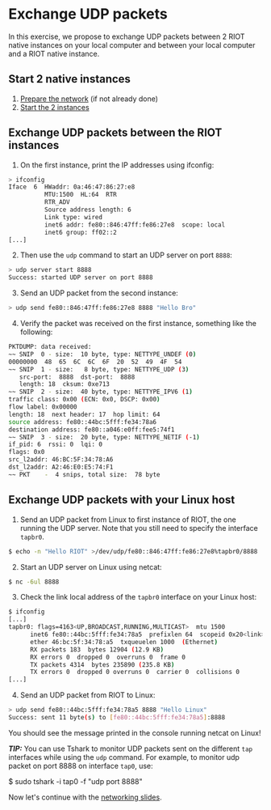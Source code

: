 # Exchange UDP packets

In this exercise, we propose to exchange UDP packets between 2 RIOT native
instances on your local computer and between your local computer and a RIOT
native instance.

## Start 2 native instances

1. [Prepare the network](https://github.com/aabadie/riot-course-exercises/blob/master/riot-networking/shell-basic-native/README.md#prepare-the-network-on-your-linux-host) (if not already done)
2. [Start the 2 instances](https://github.com/aabadie/riot-course-exercises/blob/master/riot-networking/shell-basic-native/README.md#start-2-native-instances)

## Exchange UDP packets between the RIOT instances

1. On the first instance, print the IP addresses using ifconfig:
  ```sh
  > ifconfig
  Iface  6  HWaddr: 0a:46:47:86:27:e8
            MTU:1500  HL:64  RTR  
            RTR_ADV  
            Source address length: 6
            Link type: wired
            inet6 addr: fe80::846:47ff:fe86:27e8  scope: local
            inet6 group: ff02::2
  [...]
  ```


2. Then use the `udp` command to start an UDP server on port `8888`:
  ```sh
  > udp server start 8888
  Success: started UDP server on port 8888
  ```

3. Send an UDP packet from the second instance:
  ```sh
  > udp send fe80::846:47ff:fe86:27e8 8888 "Hello Bro"
  ```

4. Verify the packet was received on the first instance, something like the
  following:
  ```sh
  PKTDUMP: data received:
  ~~ SNIP  0 - size:  10 byte, type: NETTYPE_UNDEF (0)
  00000000  48  65  6C  6C  6F  20  52  49  4F  54
  ~~ SNIP  1 - size:   8 byte, type: NETTYPE_UDP (3)
     src-port:  8888  dst-port:  8888
     length: 18  cksum: 0xe713
  ~~ SNIP  2 - size:  40 byte, type: NETTYPE_IPV6 (1)
  traffic class: 0x00 (ECN: 0x0, DSCP: 0x00)
  flow label: 0x00000
  length: 18  next header: 17  hop limit: 64
  source address: fe80::44bc:5fff:fe34:78a6
  destination address: fe80::a046:e0ff:fee5:74f1
  ~~ SNIP  3 - size:  20 byte, type: NETTYPE_NETIF (-1)
  if_pid: 6  rssi: 0  lqi: 0
  flags: 0x0
  src_l2addr: 46:BC:5F:34:78:A6
  dst_l2addr: A2:46:E0:E5:74:F1
  ~~ PKT    -  4 snips, total size:  78 byte
  ```

## Exchange UDP packets with your Linux host

1. Send an UDP packet from Linux to first instance of RIOT, the one running the
  UDP server. Note that you still need to specify the interface `tapbr0`.
  ```sh
  $ echo -n "Hello RIOT" >/dev/udp/fe80::846:47ff:fe86:27e8%tapbr0/8888
  ```

2. Start an UDP server on Linux using netcat:
  ```sh
  $ nc -6ul 8888
  ```

3. Check the link local address of the `tapbr0` interface on your Linux host:
  ```sh
  $ ifconfig
  [...]
  tapbr0: flags=4163<UP,BROADCAST,RUNNING,MULTICAST>  mtu 1500
        inet6 fe80::44bc:5fff:fe34:78a5  prefixlen 64  scopeid 0x20<link>
        ether 46:bc:5f:34:78:a5  txqueuelen 1000  (Ethernet)
        RX packets 183  bytes 12904 (12.9 KB)
        RX errors 0  dropped 0  overruns 0  frame 0
        TX packets 4314  bytes 235890 (235.8 KB)
        TX errors 0  dropped 0 overruns 0  carrier 0  collisions 0
  [...]
  ```

4. Send an UDP packet from RIOT to Linux:
  ```sh
  > udp send fe80::44bc:5fff:fe34:78a5 8888 "Hello Linux"
  Success: sent 11 byte(s) to [fe80::44bc:5fff:fe34:78a5]:8888
  ```
  You should see the message printed in the console running netcat on Linux!

**_TIP:_** You can use Tshark to monitor UDP packets sent on the
different `tap` interfaces while using the `udp` command. For example, to
monitor udp packet on port 8888 on interface `tap0`, use:

  $ sudo tshark -i tap0 -f "udp port 8888"

Now let's continue with the
[networking slides](https://aabadie.github.io/riot-course/slides/04-networking-in-riot/#12).
